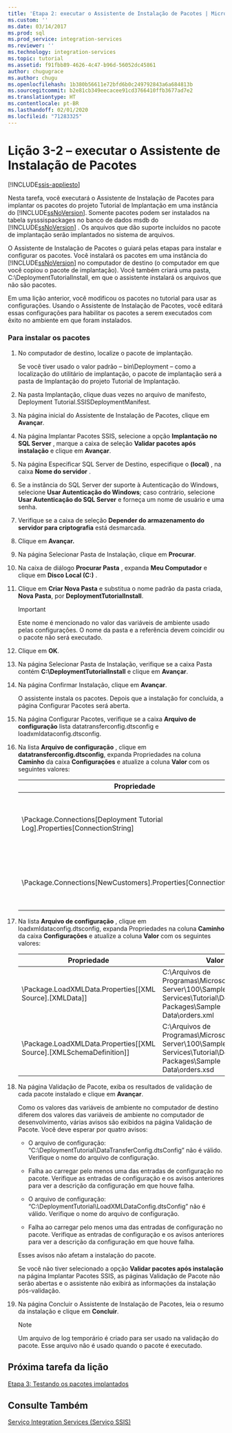 ```yaml
---
title: 'Etapa 2: executar o Assistente de Instalação de Pacotes | Microsoft Docs'
ms.custom: ''
ms.date: 03/14/2017
ms.prod: sql
ms.prod_service: integration-services
ms.reviewer: ''
ms.technology: integration-services
ms.topic: tutorial
ms.assetid: f91fbb89-4626-4c47-b96d-56052dc45861
author: chugugrace
ms.author: chugu
ms.openlocfilehash: 1b380b56611e72bfd6b0c249792843a6a684813b
ms.sourcegitcommit: b2e81cb349eecacee91cd3766410ffb3677ad7e2
ms.translationtype: HT
ms.contentlocale: pt-BR
ms.lasthandoff: 02/01/2020
ms.locfileid: "71283325"
---
```

# <a name="lesson-3-2---running-the-package-installation-wizard"></a>Lição 3-2 – executar o Assistente de Instalação de Pacotes

[!INCLUDE[ssis-appliesto](../includes/ssis-appliesto-ssvrpluslinux-asdb-asdw-xxx.md)]


Nesta tarefa, você executará o Assistente de Instalação de Pacotes para implantar os pacotes do projeto Tutorial de Implantação em uma instância do [!INCLUDE[ssNoVersion](../includes/ssnoversion-md.md)]. Somente pacotes podem ser instalados na tabela sysssispackages no banco de dados msdb do [!INCLUDE[ssNoVersion](../includes/ssnoversion-md.md)] . Os arquivos que dão suporte incluídos no pacote de implantação serão implantados no sistema de arquivos.  
  
O Assistente de Instalação de Pacotes o guiará pelas etapas para instalar e configurar os pacotes. Você instalará os pacotes em uma instância do [!INCLUDE[ssNoVersion](../includes/ssnoversion-md.md)] no computador de destino (o computador em que você copiou o pacote de implantação). Você também criará uma pasta, C:\DeploymentTutorialInstall, em que o assistente instalará os arquivos que não são pacotes.  
  
Em uma lição anterior, você modificou os pacotes no tutorial para usar as configurações. Usando o Assistente de Instalação de Pacotes, você editará essas configurações para habilitar os pacotes a serem executados com êxito no ambiente em que foram instalados.  
  
### <a name="to-install-the-packages"></a>Para instalar os pacotes  
  
1.  No computador de destino, localize o pacote de implantação.  
  
    Se você tiver usado o valor padrão – bin\Deployment – como a localização do utilitário de implantação, o pacote de implantação será a pasta de Implantação do projeto Tutorial de Implantação.  
  
2.  Na pasta Implantação, clique duas vezes no arquivo de manifesto, Deployment Tutorial.SSISDeploymentManifest.  
  
3.  Na página inicial do Assistente de Instalação de Pacotes, clique em **Avançar**.  
  
4.  Na página Implantar Pacotes SSIS, selecione a opção **Implantação no SQL Server** , marque a caixa de seleção **Validar pacotes após instalação** e clique em **Avançar**.  
  
5.  Na página Especificar SQL Server de Destino, especifique o **(local)** , na caixa **Nome do servidor** .  
  
6.  Se a instância do SQL Server der suporte à Autenticação do Windows, selecione **Usar Autenticação do Windows**; caso contrário, selecione **Usar Autenticação do SQL Server** e forneça um nome de usuário e uma senha.  
  
7.  Verifique se a caixa de seleção **Depender do armazenamento do servidor para criptografia** está desmarcada.  
  
8.  Clique em **Avançar.**  
  
9. Na página Selecionar Pasta de Instalação, clique em **Procurar**.  
  
10. Na caixa de diálogo **Procurar Pasta** , expanda **Meu Computador** e clique em **Disco Local (C:)** .  
  
11. Clique em **Criar Nova Pasta** e substitua o nome padrão da pasta criada, **Nova Pasta**, por **DeploymentTutorialInstall**.  
  
    > [!IMPORTANT]  
    > Este nome é mencionado no valor das variáveis de ambiente usado pelas configurações. O nome da pasta e a referência devem coincidir ou o pacote não será executado.  
  
12. Clique em **OK**.  
  
13. Na página Selecionar Pasta de Instalação, verifique se a caixa Pasta contém **C:\DeploymentTutorialInstall** e clique em **Avançar**.  
  
14. Na página Confirmar Instalação, clique em **Avançar**.  
  
    O assistente instala os pacotes. Depois que a instalação for concluída, a página Configurar Pacotes será aberta.  
  
15. Na página Configurar Pacotes, verifique se a caixa **Arquivo de configuração** lista datatransferconfig.dtsconfig e loadxmldataconfig.dtsconfig.  
  
16. Na lista **Arquivo de configuração** , clique em **datatransferconfig.dtsconfig**, expanda Propriedades na coluna **Caminho** da caixa **Configurações** e atualize a coluna **Valor** com os seguintes valores:  
  
    |Propriedade|Valor|Valor atualizado|  
    |------------|---------|-----------------|  
    |\Package.Connections[Deployment Tutorial Log].Properties[ConnectionString]|C:\Arquivos de Programas\Microsoft SQL Server\100\Samples\Integration Services\Tutorial\Deploying Packages\Completed Packages\Deployment Tutorial Log|C:\DeploymentTutorialInstall\Deployment Tutorial Log|  
    |\Package.Connections[NewCustomers].Properties[ConnectionString]|C:\Arquivos de Programas\Microsoft SQL Server\100\Samples\Integration Services\Tutorial\Deploying Packages\Sample Data\NewCustomers.txt|C:\DeploymentTutorialInstall\NewCustomers.txt|  
  
17. Na lista **Arquivo de configuração** , clique em loadxmldataconfig.dtsconfig, expanda Propriedades na coluna **Caminho** da caixa **Configurações** e atualize a coluna **Valor** com os seguintes valores:  
  
    |Propriedade|Valor|Valor atualizado|  
    |------------|---------|-----------------|  
    |\Package.LoadXMLData.Properties[[XML Source].[XMLData]]|C:\Arquivos de Programas\Microsoft SQL Server\100\Samples\Integration Services\Tutorial\Deploying Packages\Sample Data\orders.xml|C:\DeploymentTutorialInstall\orders.xml|  
    |\Package.LoadXMLData.Properties[[XML Source].[XMLSchemaDefinition]]|C:\Arquivos de Programas\Microsoft SQL Server\100\Samples\Integration Services\Tutorial\Deploying Packages\Sample Data\orders.xsd|C:\DeploymentTutorialInstall\orders.xsd|  
  
18. Na página Validação de Pacote, exiba os resultados de validação de cada pacote instalado e clique em **Avançar**.  
  
    Como os valores das variáveis de ambiente no computador de destino diferem dos valores das variáveis de ambiente no computador de desenvolvimento, várias avisos são exibidos na página Validação de Pacote. Você deve esperar por quatro avisos:  
  
    -   O arquivo de configuração: “C:\DeploymentTutorial\DataTransferConfig.dtsConfig” não é válido. Verifique o nome do arquivo de configuração.  
  
    -   Falha ao carregar pelo menos uma das entradas de configuração no pacote. Verifique as entradas de configuração e os avisos anteriores para ver a descrição da configuração em que houve falha.  
  
    -   O arquivo de configuração: “C:\DeploymentTutorial\LoadXMLDataConfig.dtsConfig” não é válido. Verifique o nome do arquivo de configuração.  
  
    -   Falha ao carregar pelo menos uma das entradas de configuração no pacote. Verifique as entradas de configuração e os avisos anteriores para ver a descrição da configuração em que houve falha.  
  
    Esses avisos não afetam a instalação do pacote.  
  
    Se você não tiver selecionado a opção **Validar pacotes após instalação** na página Implantar Pacotes SSIS, as páginas Validação de Pacote não serão abertas e o assistente não exibirá as informações da instalação pós-validação.  
  
19. Na página Concluir o Assistente de Instalação de Pacotes, leia o resumo da instalação e clique em **Concluir**.  
  
    > [!NOTE]  
    > Um arquivo de log temporário é criado para ser usado na validação do pacote. Esse arquivo não é usado quando o pacote é executado.  
  
## <a name="next-task-in-lesson"></a>Próxima tarefa da lição  
[Etapa 3: Testando os pacotes implantados](../integration-services/lesson-3-3-testing-the-deployed-packages.md)  
  
## <a name="see-also"></a>Consulte Também  
[Serviço Integration Services &#40;Serviço SSIS&#41;](../integration-services/service/integration-services-service-ssis-service.md)  
